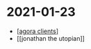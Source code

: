 # 2021-01-23

- [[agora clients]]
- [[jonathan the utopian]]

[//begin]: # "Autogenerated link references for markdown compatibility"
[agora clients]: ../agora-clients "Agora Clients"
[//end]: # "Autogenerated link references"